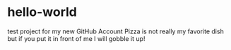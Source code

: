 # hello-world
test project for my new GitHub Account
Pizza is not really my favorite dish but if you put it in front of me I will gobble it up!
